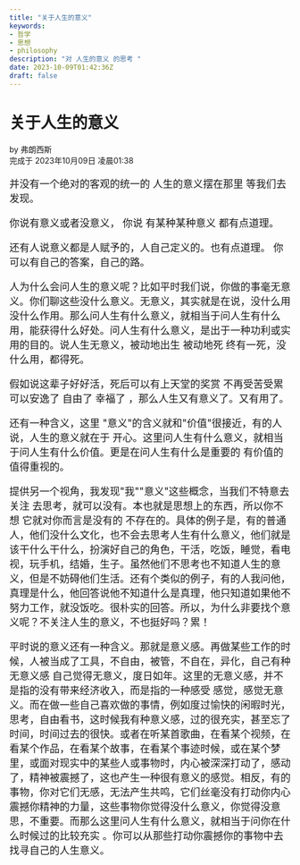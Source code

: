 ```yaml
---
title: "关于人生的意义"
keywords:
- 哲学
- 思想
- philosophy
description: "对 人生的意义 的思考 "
date: 2023-10-09T01:42:36Z
draft: false
---
```



# 关于人生的意义 <br>
<!--more-->
by 弗朗西斯 <br>
完成于 2023年10月09日 凌晨01:38 <br>

<font size=4> 

并没有一个绝对的客观的统一的 人生的意义摆在那里 等我们去发现。


你说有意义或者没意义，
你说 有某种某种意义
都有点道理。

还有人说意义都是人赋予的，人自己定义的。也有点道理。
你可以有自己的答案，自己的路。


人为什么会问人生的意义呢？比如平时我们说，你做的事毫无意义。你们聊这些没什么意义。无意义，其实就是在说，没什么用 没什么作用。那么问人生有什么意义，就相当于问人生有什么用，能获得什么好处。问人生有什么意义，是出于一种功利或实用的目的。说人生无意义，被动地出生 被动地死 终有一死，没什么用，都得死。

假如说这辈子好好活，死后可以有上天堂的奖赏 不再受苦受累 可以安逸了 自由了 幸福了 ，那么人生又有意义了。又有用了。


还有一种含义，这里 "意义"的含义就和"价值"很接近，有的人说，人生的意义就在于 开心。这里问人生有什么意义，就相当于问人生有什么价值。更是在问人生有什么是重要的 有价值的 值得重视的。

提供另一个视角，我发现"我""意义"这些概念，当我们不特意去关注 去思考，就可以没有。本也就是思想上的东西，所以你不想 它就对你而言是没有的 不存在的。具体的例子是，有的普通人，他们没什么文化，也不会去思考人生有什么意义，他们就是该干什么干什么，扮演好自己的角色，干活，吃饭，睡觉，看电视，玩手机，结婚，生子。虽然他们不思考也不知道人生的意义，但是不妨碍他们生活。还有个类似的例子，有的人我问他，真理是什么，他回答说他不知道什么是真理，他只知道如果他不努力工作，就没饭吃。很朴实的回答。所以，为什么非要找个意义呢？不关注人生的意义，不也挺好吗？累！

平时说的意义还有一种含义。那就是意义感。再做某些工作的时候，人被当成了工具，不自由，被管，不自在，异化，自己有种无意义感 自己觉得无意义，度日如年。这里的无意义感，并不是指的没有带来经济收入，而是指的一种感受 感觉，感觉无意义。而在做一些自己喜欢做的事情，例如度过愉快的闲暇时光，思考，自由看书，这时候我有种意义感，过的很充实，甚至忘了时间，时间过去的很快。或者在听某首歌曲，在看某个视频，在看某个作品，在看某个故事，在看某个事迹时候，或在某个梦里，或面对现实中的某些人或事物时，内心被深深打动了，感动了，精神被震撼了，这也产生一种很有意义的感觉。相反，有的事物，你对它们无感，无法产生共鸣，它们丝毫没有打动你内心震撼你精神的力量，这些事物你觉得没什么意义，你觉得没意思，不重要。而那么这里问人生有什么意义，就相当于问你在什么时候过的比较充实 。你可以从那些打动你震撼你的事物中去找寻自己的人生意义。

</font>
